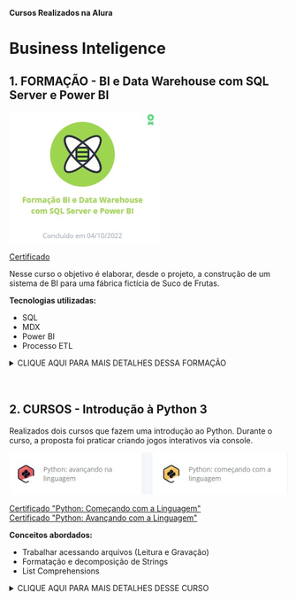 **Cursos Realizados na Alura**

<h1> Business Inteligence </h1>

<h2> 1. FORMAÇÃO - BI e Data Warehouse com SQL Server e Power BI</h2>

![Formação BI com SQL Server](/Formacao-BI-SQLServer.jpg)

[Certificado](https://cursos.alura.com.br/degree/certificate/a98a0acd-0a7d-4a6d-b710-b01d7571cdd0/)

<p> Nesse curso o objetivo é elaborar, desde o projeto, a construção de um sistema de BI para uma fábrica fictícia de Suco de Frutas.

**Tecnologias utilizadas:**
* SQL
* MDX
* Power BI
* Processo ETL

<details><summary>CLIQUE AQUI PARA MAIS DETALHES DESSA FORMAÇÃO</summary>

**Softwares utilizados:**

![Softwares](/Business%20Inteligence/tecnologias-datawarehouse.jpg)

**Conceitos abordados:**
* Construção e modelagem de dados de um Datawarehouse em SQL Server;
* Extração de dados mock-up da empresa (Fontes de dados diversas: Planilha de Excel, .csv, .txt, .bak (SQL));
* Transformação dos dados - Desmembramento de Strings, separação por colunas, limpeza de dados vazios e repetidos;
* Carga dos dados no Datawarehouse;
* Criação do banco de dados OLAP, com suas hierarquias;
* Criação de medidas calculadas;
* Consultas básicas e avançadas em linguagem multi-dimensional (MDX);
* Introdução a visualização de dados via Power BI e publicação de dashboards.

**Anotações:**
>[Conceitos de Datawarehouse](/Business%20Inteligence/anota%C3%A7%C3%B5es%20Conceitos%20de%20Datawarehouse.md)<br>
>[Conceitos de OLAP e ETL](/Business%20Inteligence/anota%C3%A7%C3%B5es%20Conceitos%20de%20ETL.md)

**Arquivos criados ao longo do curso:**
>[Criação do banco SQL Server](/Business%20Inteligence/SQL-MDX/DatawarehouseSucos/DatawarehouseSucos/)<br>
>[Carga e Transformação dos dados](/Business%20Inteligence/SQL-MDX/DatawarehouseSucos/CargaDatawarehouse/)<br>
>[Criação do banco de dados OLAP](/Business%20Inteligence/SQL-MDX/DatawarehouseSucos/OLAPSucos/)<br>
>[Consultas em MDX](/Business%20Inteligence/SQL-MDX/)
>[Relatórios em PowerBI](/Business%20Inteligence/PowerBI/)

**Screenshots das etapas de criação:**

![Processo ETL - Visual Studio](/Business%20Inteligence/SQL-MDX/ETL-VisualStudio.jpg)
![Consulta MDX - SQL Analysis Server](/Business%20Inteligence/SQL-MDX/MDX-SQLAnalysisServer.jpg)
</details>

<br>
<br>

<h2> 2. CURSOS - Introdução à Python 3 </h2>

Realizados dois cursos que fazem uma introdução ao Python. Durante o curso, a proposta foi praticar criando jogos interativos via console.

![Cursos Python](/Curso-python-1.jpg)

[Certificado "Python: Começando com a Linguagem"](https://cursos.alura.com.br/certificate/6609c36e-8fd8-4fd9-aa7a-239c5eb557df/) <br>
[Certificado "Python: Avançando com a Linguagem"](https://cursos.alura.com.br/certificate/e2abcd24-3372-453f-b1c5-6d7aa9f9f585/)

**Conceitos abordados:**
* Trabalhar acessando arquivos (Leitura e Gravação)
* Formatação e decomposição de Strings
* List Comprehensions

<details><summary>CLIQUE AQUI PARA MAIS DETALHES DESSE CURSO</summary>

**Códigos-fonte desenvolvidos ao longo do curso:**
>[Menu dos jogos](/Business%20Inteligence/Curso-Python-Basico/jogos.py) <br>
>[Jogo da Forca](/Business%20Inteligence/Curso-Python-Basico/forca.py) <br>
>[Jogo de Adivinhação](/Business%20Inteligence/Curso-Python-Basico/adivinhacao.py)

**Screenshots**

![VS Code](/Business%20Inteligence/Curso-Python-Basico/Python-VSCODE.jpg) <br>
![Jogo da Forca](/Business%20Inteligence/Curso-Python-Basico/Jogo-Forca.jpg) <br>
![Jogo Adivinhação](/Business%20Inteligence/Curso-Python-Basico/jogo-adivinhacao.jpg)
</details>
